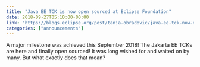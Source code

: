 ```yaml
---
title: "Java EE TCK is now open sourced at Eclipse Foundation"
date: 2018-09-27T05:10:00-00:00
link: "https://blogs.eclipse.org/post/tanja-obradovic/java-ee-tck-now-open-sourced-eclipse-foundation"
categories: ["announcements"]
---
```


A major milestone was achieved this September 2018! The Jakarta EE TCKs are here and finally open sourced! It was long wished for and waited on by many. But what exactly does that mean?

<!--more-->
